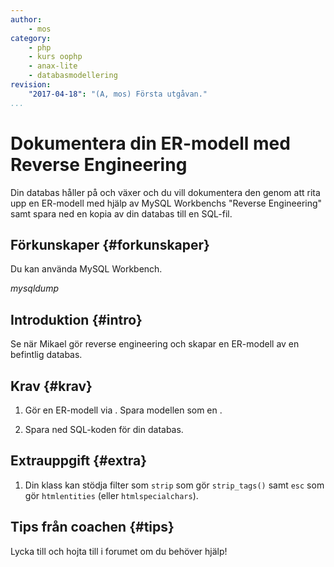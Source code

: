 ```yaml
---
author:
    - mos
category:
    - php
    - kurs oophp
    - anax-lite
    - databasmodellering
revision:
    "2017-04-18": "(A, mos) Första utgåvan."
...
```

Dokumentera din ER-modell med Reverse Engineering
==================================

Din databas håller på och växer och du vill dokumentera den genom att rita upp en ER-modell med hjälp av MySQL Workbenchs "Reverse Engineering" samt spara ned en kopia av din databas till en SQL-fil.

<!--more-->



Förkunskaper {#forkunskaper}
-----------------------

Du kan använda MySQL Workbench. 

_mysqldump_



Introduktion {#intro}
-----------------------

Se när Mikael gör reverse engineering och skapar en ER-modell av en befintlig databas.




Krav {#krav}
-----------------------

1. Gör en ER-modell via . Spara modellen som en .

1. Spara ned SQL-koden för din databas.



Extrauppgift {#extra}
-----------------------

1. Din klass kan stödja filter som `strip` som gör `strip_tags()` samt `esc` som gör `htmlentities` (eller `htmlspecialchars`).



Tips från coachen {#tips}
-----------------------

Lycka till och hojta till i forumet om du behöver hjälp!
